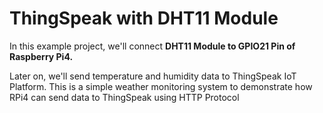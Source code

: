 # ThingSpeak with DHT11 Module
In this example project, we'll connect <b>DHT11 Module to GPIO21 Pin of Raspberry Pi4.</b> 
<p>Later on, we'll send temperature and humidity data to ThingSpeak IoT Platform. This is a simple weather monitoring system to demonstrate how RPi4 can send data to ThingSpeak using HTTP Protocol</p>
